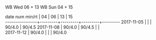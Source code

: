 WB Wed 06 + 13
WB Sun 04 + 15

date num min/rt |    04   |    06   |    13   |    15   
----------------+---------+---------+---------+---------
2017-11-05      |         |         |  90/4.0 |  90/4.5
2017-11-08      |  90/4.0 |  90/4.5 |         |        
2017-11-12      |  90/4.0 |         |         |  90/4.0
